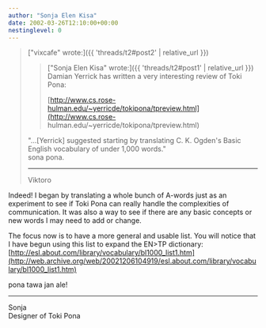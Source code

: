 ```yaml
---
author: "Sonja Elen Kisa"
date: 2002-03-26T12:10:00+00:00
nestinglevel: 0
---
```

> ["vixcafe" wrote:]({{ 'threads/t2#post2' | relative_url }})
>> ["Sonja Elen Kisa" wrote:]({{ 'threads/t2#post1' | relative_url }}) \
>> Damian Yerrick has written a very interesting review of Toki Pona: 
>> 
>> [http://www.cs.rose-hulman.edu/~yerricde/tokipona/tpreview.html](http://www.cs.rose-
hulman.edu/~yerricde/tokipona/tpreview.html)
>
> "...\[Yerrick\] suggested starting by translating C. K. Ogden's Basic
> English vocabulary of under 1,000 words." \
> sona pona.
>
> ***
> Viktoro

Indeed! I began by translating a whole bunch of A-words just as an
experiment to see if Toki Pona can really handle the complexities of
communication. It was also a way to see if there are any basic
concepts or new words I may need to add or change.

The focus now is to have a more general and usable list. You will
notice that I have begun using this list to expand the EN\>TP
dictionary: [http://esl.about.com/library/vocabulary/bl1000_list1.htm](http://web.archive.org/web/20021206104919/esl.about.com/library/vocabulary/bl1000_list1.htm) 

pona tawa jan ale!

***
Sonja \
Designer of Toki Pona
